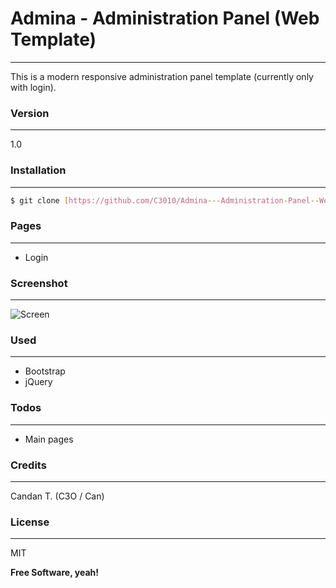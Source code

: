 # Admina - Administration Panel (Web Template)
----

This is a modern responsive administration panel template (currently only with login).

### Version
----
1.0

### Installation
----

```sh
$ git clone [https://github.com/C3010/Admina---Administration-Panel--Web-Template-] admina
```

### Pages
----

* Login

### Screenshot
---

![Screen](http://image.prntscr.com/image/8f523aa7739f45f1b28076ac872d6464.png)

### Used
----

* Bootstrap
* jQuery

### Todos
----

 - Main pages

### Credits
----

Candan T. (C3O / Can)

### License
----

MIT


**Free Software, yeah!**

   [dill]: <https://github.com/C3010/Admina---Administration-Panel--Web-Template->
   [git-repo-url]: <https://github.com/C3010/Admina---Administration-Panel--Web-Template-.git>
